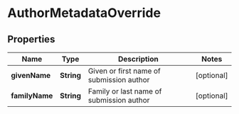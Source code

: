 

# AuthorMetadataOverride


## Properties

| Name | Type | Description | Notes |
|------------ | ------------- | ------------- | -------------|
|**givenName** | **String** | Given or first name of submission author |  [optional] |
|**familyName** | **String** | Family or last name of submission author |  [optional] |




